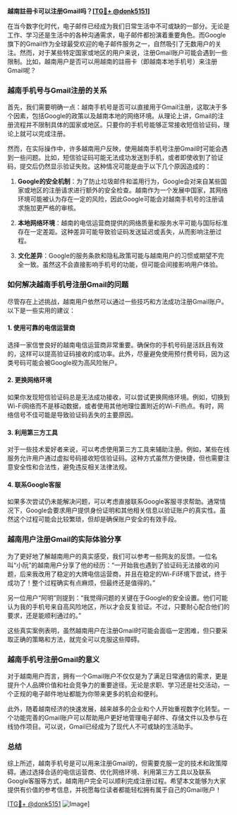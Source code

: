 **越南註冊卡可以注册Gmail吗？[[TG💪+ @donk5151](https://t.me/s/donk5151)]**

在当今数字化时代，电子邮件已经成为我们日常生活中不可或缺的一部分。无论是工作、学习还是生活中的各种沟通需求，电子邮件都扮演着重要角色。而Google旗下的Gmail作为全球最受欢迎的电子邮件服务之一，自然吸引了无数用户的关注。然而，对于某些特定国家或地区的用户来说，注册Gmail账户可能会遇到一些限制。比如，越南用户是否可以用越南的註冊卡（即越南本地手机号）来注册Gmail呢？

### **越南手机号与Gmail注册的关系**

首先，我们需要明确一点：越南手机号是否可以直接用于Gmail注册，这取决于多个因素，包括Google的政策以及越南本地的网络环境。从理论上讲，Gmail的注册流程并不限制具体的国家或地区。只要你的手机号能够正常接收短信验证码，理论上就可以完成注册。

然而，在实际操作中，许多越南用户反映，使用越南手机号注册Gmail时可能会遇到一些问题。比如，短信验证码可能无法成功发送到手机，或者即使收到了验证码，提交后仍然显示验证失败。这种情况可能是由于以下几个原因造成的：

1. **Google的安全机制**：为了防止垃圾邮件和滥用行为，Google会对来自某些国家或地区的注册请求进行额外的安全检查。越南作为一个发展中国家，其网络环境可能被认为存在一定的风险，因此Google可能会对越南手机号的注册请求施加更严格的审核。
   
2. **本地网络环境**：越南的电信运营商提供的网络质量和服务水平可能与国际标准存在一定差距。这种差异可能导致验证码发送延迟或丢失，从而影响注册过程。

3. **文化差异**：Google的服务条款和隐私政策可能与越南用户的习惯或期望不完全一致。虽然这不会直接影响手机号的功能，但可能会间接影响用户体验。

### **如何解决越南手机号注册Gmail的问题**

尽管存在上述挑战，越南用户依然可以通过一些技巧和方法成功注册Gmail账户。以下是一些实用的建议：

#### **1. 使用可靠的电信运营商**
选择一家信誉良好的越南电信运营商非常重要。确保你的手机号码是活跃且有效的，这样可以提高验证码接收的成功率。此外，尽量避免使用预付费号码，因为这类号码可能会被Google视为高风险账户。

#### **2. 更换网络环境**
如果你发现短信验证码总是无法成功接收，可以尝试更换网络环境。例如，切换到Wi-Fi网络而不是移动数据，或者使用其他地理位置附近的Wi-Fi热点。有时，网络信号不佳可能是导致验证码丢失的主要原因。

#### **3. 利用第三方工具**
对于一些技术爱好者来说，可以考虑使用第三方工具来辅助注册。例如，某些在线服务允许用户通过虚拟号码接收短信验证码。这种方式虽然方便快捷，但也需要注意安全性和合法性，避免违反相关法律法规。

#### **4. 联系Google客服**
如果多次尝试仍未能解决问题，可以考虑直接联系Google客服寻求帮助。通常情况下，Google会要求用户提供身份证明和其他相关信息以验证账户的真实性。虽然这个过程可能会比较繁琐，但却是确保账户安全的有效手段。

### **越南用户注册Gmail的实际体验分享**

为了更好地了解越南用户的真实感受，我们可以参考一些网友的反馈。一位名叫“小阮”的越南用户分享了他的经历：“一开始我也遇到了验证码无法接收的问题，后来我改用了稳定的大牌电信运营商，并且在稳定的Wi-Fi环境下尝试，终于成功了！整个过程确实有点麻烦，但最终还是值得的。”

另一位用户“阿明”则提到：“我觉得问题的关键在于Google的安全设置。他们可能认为我的手机号来自高风险地区，所以才会反复验证。不过，只要耐心配合他们的要求，还是能顺利通过的。”

这些真实案例表明，虽然越南用户在注册Gmail时可能会面临一定困难，但只要采取正确的策略和方法，就完全可以克服这些障碍。

### **越南手机号注册Gmail的意义**

对于越南用户而言，拥有一个Gmail账户不仅仅是为了满足日常通信的需求，更是提升个人品牌价值和社会竞争力的重要途径。无论是求职、学习还是社交活动，一个正规的电子邮件地址都能为你带来更多的机会和便利。

此外，随着越南经济的快速发展，越来越多的企业和个人开始重视数字化转型。一个功能完善的Gmail账户可以帮助用户更好地管理电子邮件、存储文件以及参与在线协作项目。可以说，Gmail已经成为了现代人不可或缺的生活助手。

### **总结**

综上所述，越南手机号是可以用来注册Gmail的，但需要克服一定的技术和政策障碍。通过选择合适的电信运营商、优化网络环境、利用第三方工具以及联系Google客服等方式，越南用户完全可以顺利完成注册过程。希望本文能够为大家提供有价值的参考信息，并祝愿每位读者都能轻松拥有属于自己的Gmail账户！

[[TG💪+ @donk5151](https://t.me/s/donk5151) ![Image](https://i.postimg.cc/rwNCRYN7/Snipaste-2025-04-30-17-27-05.png)]
